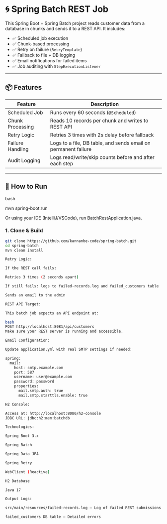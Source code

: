 # 🌀 Spring Batch REST Job

This Spring Boot + Spring Batch project reads customer data from a database in chunks and sends it to a REST API. It includes:

- ✅ Scheduled job execution
- ✅ Chunk-based processing
- ✅ Retry on failure (`RetryTemplate`)
- ✅ Fallback to file + DB logging
- ✅ Email notifications for failed items
- ✅ Job auditing with `StepExecutionListener`

---

## 📦 Features

| Feature               | Description                                                                 |
|----------------------|-----------------------------------------------------------------------------|
| Scheduled Job         | Runs every 60 seconds (`@Scheduled`)                                        |
| Chunk Processing      | Reads 10 records per chunk and writes to REST API                          |
| Retry Logic           | Retries 3 times with 2s delay before fallback                               |
| Failure Handling      | Logs to a file, DB table, and sends email on permanent failure             |
| Audit Logging         | Logs read/write/skip counts before and after each step                     |

---

## 🚀 How to Run

bash

mvn spring-boot:run

Or using your IDE (IntelliJ/VSCode), run BatchRestApplication.java.

### 1. Clone & Build

```bash
git clone https://github.com/kannanbe-code/spring-batch.git
cd spring-batch
mvn clean install

Retry Logic:

If the REST call fails:

Retries 3 times (2 seconds apart)

If still fails: logs to failed-records.log and failed_customers table

Sends an email to the admin

REST API Target:

This batch job expects an API endpoint at:

bash
POST http://localhost:8081/api/customers
Make sure your REST server is running and accessible.

Email Configuration:

Update application.yml with real SMTP settings if needed:

spring:
  mail:
    host: smtp.example.com
    port: 587
    username: user@example.com
    password: password
    properties:
      mail.smtp.auth: true
      mail.smtp.starttls.enable: true

H2 Console:

Access at: http://localhost:8080/h2-console
JDBC URL: jdbc:h2:mem:batchdb

Technologies:

Spring Boot 3.x

Spring Batch

Spring Data JPA

Spring Retry

WebClient (Reactive)

H2 Database

Java 17

Output Logs:

src/main/resources/failed-records.log — Log of failed REST submissions

failed_customers DB table — Detailed errors

